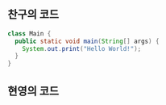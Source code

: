 ## 찬구의 코드
```java
class Main {
  public static void main(String[] args) {
    System.out.print("Hello World!");
  }
}
```

## 현영의 코드

